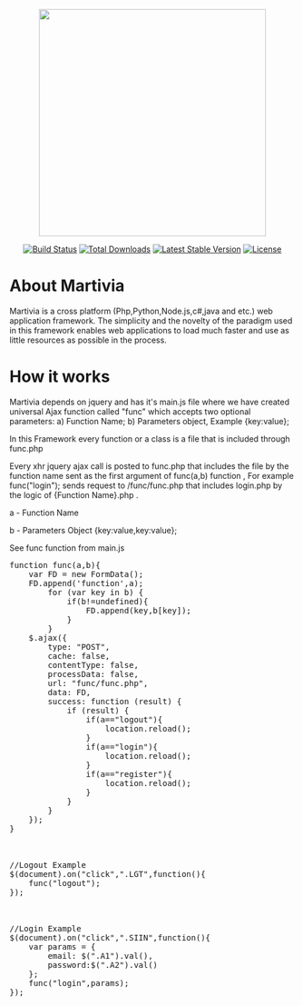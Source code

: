 <p align="center"><img src="https://webdoors.ge/partners/martivia/img/martivia.png" width="400"></p>

<p align="center">
<a href="https://webdoors.ge"><img src="https://webdoors.ge/partners/martivia/img/build.svg" alt="Build Status"></a>
<a href="https://webdoors.ge"><img src="https://webdoors.ge/partners/martivia/img/total.svg" alt="Total Downloads"></a>
<a href="https://webdoors.ge"><img src="https://webdoors.ge/partners/martivia/img/stable.svg" alt="Latest Stable Version"></a>
<a href="https://webdoors.ge"><img src="https://webdoors.ge/partners/martivia/img/license2.svg" alt="License"></a>
</p>

# About Martivia

Martivia is a cross platform (Php,Python,Node.js,c#,java and etc.) web application framework. The simplicity and the novelty of the paradigm used in this framework enables web applications to load much faster and use as little resources as possible in the process.

# How it works

Martivia depends on jquery and has it's main.js file where we have created universal Ajax function called "func" which accepts two optional parameters: a) Function Name; b) Parameters object, Example {key:value};

In this Framework every function or a class is a file that is included through func.php

Every xhr jquery ajax call is posted to func.php that includes the file by the function name sent as the first argument of func(a,b) function , For example func("login"); sends request to /func/func.php that includes login.php by the logic of {Function Name}.php . 

a - Function Name

b - Parameters Object {key:value,key:value};

See func function from main.js
<pre>
function func(a,b){
    var FD = new FormData();
    FD.append('function',a);
		for (var key in b) {
			if(b!=undefined){
				FD.append(key,b[key]);			
			}
		}
	$.ajax({  
		type: "POST", 
		cache: false,
		contentType: false,
		processData: false, 
		url: "func/func.php",
		data: FD,
		success: function (result) {
			if (result) {
				if(a=="logout"){
					location.reload();
				}
				if(a=="login"){
					location.reload();
				}
				if(a=="register"){
					location.reload();
				}
			}
		}
	});
}



//Logout Example
$(document).on("click",".LGT",function(){
	func("logout");
});



//Login Example
$(document).on("click",".SIIN",function(){
	var params = {
		email: $(".A1").val(), 
		password:$(".A2").val()
	};
	func("login",params);
});
</pre>
